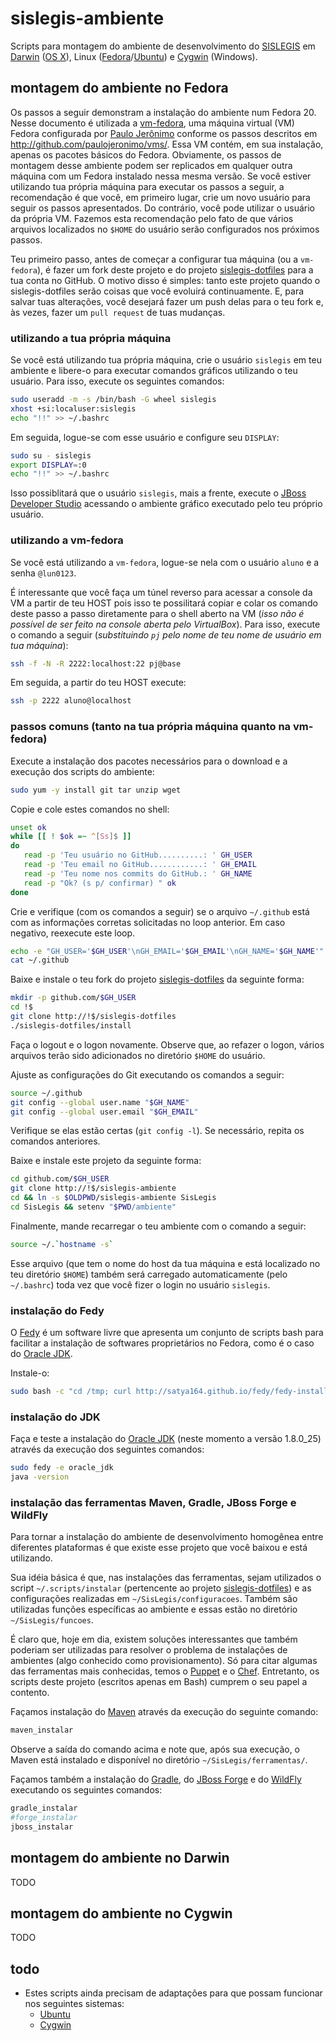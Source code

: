 # sislegis-ambiente

Scripts para montagem do ambiente de desenvolvimento do [SISLEGIS] em [Darwin] ([OS X]), Linux ([Fedora]/[Ubuntu]) e [Cygwin] (Windows).

## montagem do ambiente no Fedora
Os passos a seguir demonstram a instalação do ambiente num Fedora 20. Nesse documento é utilizada a [vm-fedora](http://gdriv.es/vm-fedora), uma máquina virtual (VM) Fedora configurada por [Paulo Jerônimo] conforme os passos descritos em http://github.com/paulojeronimo/vms/. Essa VM contém, em sua instalação, apenas os pacotes básicos do Fedora. Obviamente, os passos de montagem desse ambiente podem ser replicados em qualquer outra máquina com um Fedora instalado nessa mesma versão. Se você estiver utilizando tua própria máquina para executar os passos a seguir, a recomendação é que você, em primeiro lugar, crie um novo usuário para seguir os passos apresentados. Do contrário, você pode utilizar o usuário da própria VM. Fazemos esta recomendação pelo fato de que vários arquivos localizados no `$HOME` do usuário serão configurados nos próximos passos.

Teu primeiro passo, antes de começar a configurar tua máquina (ou a `vm-fedora`), é fazer um fork deste projeto e do projeto [sislegis-dotfiles] para a tua conta no GitHub. O motivo disso é simples: tanto este projeto quando o sislegis-dotfiles serão coisas que você evoluirá continuamente. E, para salvar tuas alterações, você desejará fazer um push delas para o teu fork e, às vezes, fazer um `pull request` de tuas mudanças.

### utilizando a tua própria máquina
Se você está utilizando tua própria máquina, crie o usuário `sislegis` em teu ambiente e libere-o para executar comandos gráficos utilizando o teu usuário. Para isso, execute os seguintes comandos:
```bash
sudo useradd -m -s /bin/bash -G wheel sislegis
xhost +si:localuser:sislegis
echo "!!" >> ~/.bashrc
```
Em seguida, logue-se com esse usuário e configure seu `DISPLAY`:
```bash
sudo su - sislegis
export DISPLAY=:0
echo "!!" >> ~/.bashrc
```

Isso possiblitará que o usuário `sislegis`, mais a frente, execute o [JBoss Developer Studio] acessando o ambiente gráfico executado pelo teu próprio usuário.
### utilizando a vm-fedora
Se você está utilizando a `vm-fedora`, logue-se nela com o usuário `aluno` e a senha `@lun0123`.

É interessante que você faça um túnel reverso para acessar a console da VM a partir de teu HOST pois isso te possilitará copiar e colar os comando deste passo a passo diretamente para o shell aberto na VM (_isso não é possível de ser feito na console aberta pelo VirtualBox_). Para isso, execute o comando a seguir (_substituindo `pj` pelo nome de teu nome de usuário em tua máquina_):
```bash
ssh -f -N -R 2222:localhost:22 pj@base
```

Em seguida, a partir do teu HOST execute:
```bash
ssh -p 2222 aluno@localhost
```

### passos comuns (tanto na tua própria máquina quanto na vm-fedora)
Execute a instalação dos pacotes necessários para o download e a execução dos scripts do ambiente:
```bash
sudo yum -y install git tar unzip wget
```

Copie e cole estes comandos no shell:
```bash
unset ok
while [[ ! $ok =~ ^[Ss]$ ]]
do
   read -p 'Teu usuário no GitHub..........: ' GH_USER
   read -p 'Teu email no GitHub............: ' GH_EMAIL
   read -p 'Teu nome nos commits do GitHub.: ' GH_NAME
   read -p "Ok? (s p/ confirmar) " ok
done
```

Crie e verifique (com os comandos a seguir) se o arquivo `~/.github` está com as informações corretas solicitadas no loop anterior. Em caso negativo, reexecute este loop.
```bash
echo -e "GH_USER='$GH_USER'\nGH_EMAIL='$GH_EMAIL'\nGH_NAME='$GH_NAME'" > ~/.github
cat ~/.github
```

Baixe e instale o teu fork do projeto [sislegis-dotfiles] da seguinte forma:
```bash
mkdir -p github.com/$GH_USER
cd !$
git clone http://!$/sislegis-dotfiles
./sislegis-dotfiles/install
```

Faça o logout e o logon novamente. Observe que, ao refazer o logon, vários arquivos terão sido adicionados no diretório `$HOME` do usuário.

Ajuste as configurações do Git executando os comandos a seguir:
```bash
source ~/.github
git config --global user.name "$GH_NAME"
git config --global user.email "$GH_EMAIL"
```

Verifique se elas estão certas (`git config -l`). Se necessário, repita os comandos anteriores.

Baixe e instale este projeto da seguinte forma:
```bash
cd github.com/$GH_USER
git clone http://!$/sislegis-ambiente
cd && ln -s $OLDPWD/sislegis-ambiente SisLegis
cd SisLegis && setenv "$PWD/ambiente"
```

Finalmente, mande recarregar o teu ambiente com o comando a seguir:
```bash
source ~/.`hostname -s`
```

Esse arquivo (que tem o nome do host da tua máquina e está localizado no teu diretório `$HOME`) também será carregado automaticamente (pelo `~/.bashrc`) toda vez que você fizer o login no usuário `sislegis`.

### instalação do Fedy
O [Fedy] é um software livre que apresenta um conjunto de scripts bash para facilitar a instalação de softwares proprietários no Fedora, como é o caso do [Oracle JDK].

Instale-o:
```bash
sudo bash -c "cd /tmp; curl http://satya164.github.io/fedy/fedy-installer -o fedy-installer && chmod +x fedy-installer && ./fedy-installer"
```

### instalação do JDK
Faça e teste a instalação do [Oracle JDK] (neste momento a versão 1.8.0_25) através da execução dos seguintes comandos:
```bash
sudo fedy -e oracle_jdk
java -version
```

### instalação das ferramentas Maven, Gradle, JBoss Forge e WildFly
Para tornar a instalação do ambiente de desenvolvimento homogênea entre diferentes plataformas é que existe esse projeto que você baixou e está utilizando.

Sua idéia básica é que, nas instalações das ferramentas, sejam utilizados o script `~/.scripts/instalar` (pertencente ao projeto [sislegis-dotfiles]) e as configurações realizadas em `~/SisLegis/configuracoes`. Também são utilizadas funções específicas ao ambiente e essas estão no diretório `~/SisLegis/funcoes`. 

É claro que, hoje em dia, existem soluções interessantes que também poderiam ser utilizadas para resolver o problema de instalações de ambientes (algo conhecido como provisionamento). Só para citar algumas das ferramentas mais conhecidas, temos o [Puppet] e o [Chef]. Entretanto, os scripts deste projeto (escritos apenas em Bash) cumprem o seu papel a contento.

Façamos instalação do [Maven] através da execução do seguinte comando:
```bash
maven_instalar
```

Observe a saída do comando acima e note que, após sua execução, o Maven está instalado e disponível no diretório `~/SisLegis/ferramentas/`.

Façamos também a instalação do [Gradle], do [JBoss Forge] e do [WildFly] executando os seguintes comandos:
```bash
gradle_instalar
#forge_instalar
jboss_instalar
```

## montagem do ambiente no Darwin
TODO

## montagem do ambiente no Cygwin
TODO

## todo
* Estes scripts ainda precisam de adaptações para que possam funcionar nos seguintes sistemas:
    * [Ubuntu]
    * [Cygwin]

[Paulo Jerônimo]:http://github.com/paulojeronimo
[SISLEGIS]:http://pensandoodireito.github.io/sislegis-site
[sislegis-dotfiles]:http://github.com/pensandoodireito/sislegis-dotfiles
[Darwin]:http://support.apple.com/kb/ta25634
[OS X]:https://www.apple.com/osx/what-is/
[Fedora]:http://fedoraproject.org
[Ubuntu]:http://www.ubuntu.com/
[Cygwin]:http://cgywin.com
[Fedy]:http://satya164.github.io/fedy/
[Oracle JDK]:http://www.oracle.com/technetwork/pt/java/javase/downloads/index.html
[Puppet]:http://puppetlabs.com/
[Chef]:https://www.getchef.com/
[Maven]:https://maven.apache.org
[Gradle]:http://www.gradle.org/
[JBoss Forge]:http://forge.jboss.org/
[WildFly]:http://wildfly.org/
[JBoss Developer Studio]:http://www.jboss.org/products/devstudio/overview/

<!---
vim: set syntax=markdown:
--->
